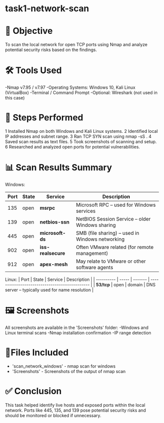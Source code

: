 # task1-network-scan
# 🎯 Objective
To scan the local network for open TCP ports using Nmap and analyze potential security risks based on the findings.

# 🛠 Tools Used
 -Nmap v7.95 / v7.97
 -Operating Systems: Windows 10, Kali Linux (VirtualBox)
 -Terminal / Command Prompt
 -Optional: Wireshark (not used in this case)

# 🔄 Steps Performed
  1 Installed Nmap on both Windows and Kali Linux systems.
  2 Identified local IP addresses and subnet range.
  3 Ran TCP SYN scan using nmap -sS <IP-range>.
  4 Saved scan results as text files.
  5 Took screenshots of scanning and setup.
  6 Researched and analyzed open ports for potential vulnerabilities.

# 📊 Scan Results Summary
  Windows:
  
 | Port | State | Service            | Description                                     |
 | ---- | ----- | ------------------ | ----------------------------------------------- |
 | 135  | open  | **msrpc**          | Microsoft RPC – used for Windows services       |
 | 139  | open  | **netbios-ssn**   | NetBIOS Session Service – older Windows sharing |
 | 445  | open  | **microsoft-ds**   | SMB (file sharing) – used in Windows networking |
 | 902  | open  | **iss-realsecure** | Often VMware related (for remote management)    |
 | 912  | open  | **apex-mesh**      | May relate to VMware or other software agents   |

 Linux:
| Port       | State | Service | Description                                     |
| ---------- | ----- | ------- | ----------------------------------------------- |
| **53/tcp** | open  | domain  | DNS server – typically used for name resolution |


# 🖼️ Screenshots
All screenshots are available in the 'Screenshots' folder:
-Windows and Linux terminal scans
-Nmap installation confirmation
-IP range detection

# 📁Files Included
- 'scan_network_windows' - nmap scan for windows
- 'Screenshots' - Screenshots of the output of nmap scan
  

# ✅ Conclusion
This task helped identify live hosts and exposed ports within the local network. Ports like 445, 135, and 139 pose potential security risks and should be monitored or blocked if unnecessary.
 
